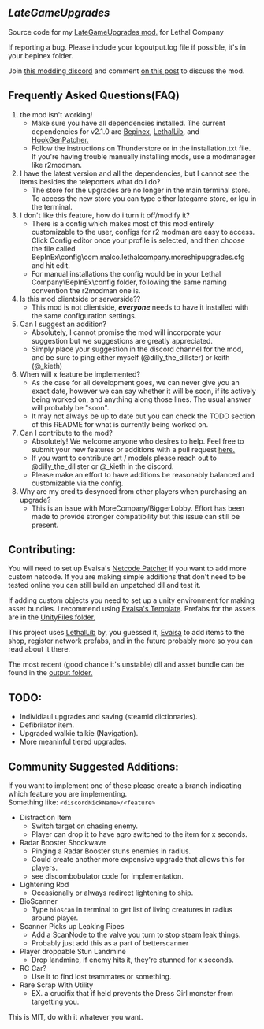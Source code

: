 ## ***LateGameUpgrades***
Source code for my [LateGameUpgrades mod.](https://thunderstore.io/c/lethal-company/p/malco/Lategame_Upgrades/)  for Lethal Company  

If reporting a bug. Please include your logoutput.log file if possible, it's in your bepinex folder.

Join [this modding discord](https://discord.gg/hzEcKFSSDX) and comment [on this post](https://discord.com/channels/1168655651455639582/1178407269994594435)  to discuss the mod.


## **Frequently Asked Questions(FAQ)**

1. the mod isn't working!
   * Make sure you have all dependencies installed. The current dependencies for v2.1.0 are [Bepinex](https://thunderstore.io/c/lethal-company/p/BepInEx/BepInExPack/), [LethalLib](https://thunderstore.io/c/lethal-company/p/Evaisa/LethalLib/), and [HookGenPatcher.](https://thunderstore.io/c/lethal-company/p/Evaisa/HookGenPatcher/)  
   * Follow the instructions on Thunderstore or in the installation.txt file. If you're having trouble manually installing mods, use a modmanager like r2modman.
3. I have the latest version and all the dependencies, but I cannot see the items besides the teleporters what do I do?
   * The store for the upgrades are no longer in the main terminal store. To access the new store you can type either lategame store, or lgu in the terminal.
3. I don't like this feature, how do i turn it off/modify it?
   * There is a config which makes most of this mod entirely customizable to the user, configs for r2 modman are easy to access. Click Config editor once your profile is selected, and then choose the file called BepInEx\config\com.malco.lethalcompany.moreshipupgrades.cfg and hit edit.
   * For manual installations the config would be in your Lethal Company\BepInEx\config folder, following the same naming convention the r2modman one is.
4. Is this mod clientside or serverside??
   * This mod is not clientside, ***everyone*** needs to have it installed with the same configuration settings.
5. Can I suggest an addition?
   * Absolutely, I cannot promise the mod will incorporate your suggestion but we suggestions are greatly appreciated.
   * Simply place your suggestion in the discord channel for the mod, and be sure to ping either myself (@dilly_the_dillster) or keith (@_kieth)
6. When will x feature be implemented?
   * As the case for all development goes, we can never give you an exact date, however we can say whether it will be soon, if its actively being worked on,  and anything along those lines. The usual answer will probably be "soon".  
   * It may not always be up to date but you can check the TODO section of this README for what is currently being worked on.
7. Can I contribute to the mod?
   * Absolutely! We welcome anyone who desires to help. Feel free to submit your new features or additions with a pull request [here.](https://github.com/Malcolm-Q/LC-LateGameUpgrades)
   * If you want to contribute art / models please reach out to @dilly_the_dillster or @_kieth in the discord.
   * Please make an effort to have additions be reasonably balanced and customizable via the config.
8. Why are my credits desynced from other players when purchasing an upgrade?
   * This is an issue with MoreCompany/BiggerLobby. Effort has been made to provide stronger compatibility but this issue can still be present.

## **Contributing:**
You will need to set up Evaisa's [Netcode Patcher](https://github.com/EvaisaDev/UnityNetcodeWeaver) if you want to add more custom netcode. If you are making simple additions that don't need to be tested online you can still build an unpatched dll and test it.

If adding custom objects you need to set up a unity environment for making asset bundles. I recommend using [Evaisa's Template](https://github.com/EvaisaDev/LethalCompanyUnityTemplate). Prefabs for the assets are in the [UnityFiles folder.](/UnityFiles/)

This project uses [LethalLib](https://github.com/EvaisaDev/LethalLib) by, you guessed it, [Evaisa](https://ko-fi.com/evaisa) to add items to the shop, register network prefabs, and in the future probably more so you can read about it there.

The most recent (good chance it's unstable) dll and asset bundle can be found in the [output folder.](/output/)


## **TODO:**
* Individiaul upgrades and saving (steamid dictionaries).
* Defibrilator item.
* Upgraded walkie talkie (Navigation).
* More meaninful tiered upgrades.

## **Community Suggested Additions:**
If you want to implement one of these please create a branch indicating which feature you are implementing.  
Something like: `<discordNickName>/<feature>`  
* Distraction Item
    * Switch target on chasing enemy.
    * Player can drop it to have agro switched to the item for x seconds.
* Radar Booster Shockwave
    * Pinging a Radar Booster stuns enemies in radius.
    * Could create another more expensive upgrade that allows this for players.
    * see discombobulator code for implementation.
* Lightening Rod
    * Occasionally or always redirect lightening to ship.
* BioScanner
    * Type `bioscan` in terminal to get list of living creatures in radius around player.
* Scanner Picks up Leaking Pipes
    * Add a ScanNode to the valve you turn to stop steam leak things.
    * Probably just add this as a part of betterscanner
* Player droppable Stun Landmine
    * Drop landmine, if enemy hits it, they're stunned for x seconds.
* RC Car?
    * Use it to find lost teammates or something.
* Rare Scrap With Utility
    * EX. a crucifix that if held prevents the Dress Girl monster from targetting you.


This is MIT, do with it whatever you want.
